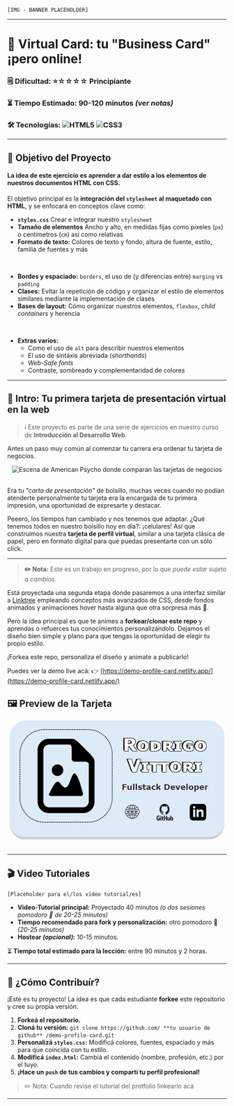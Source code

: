 
`[IMG - BANNER PLACEHOLDER]`

-----

# 🪪 Virtual Card: tu "Business Card" ¡pero online!

### 🗒️ Dificultad: ⭐☆☆☆☆ **Principiante**

### ⏳ Tiempo Estimado: 90-120 minutos _(ver notas)_

### 🛠️ Tecnologías: ![HTML5](https://img.shields.io/badge/html5-%23E34F26.svg?style=for-the-badge&logo=html5&logoColor=white) ![CSS3](https://img.shields.io/badge/css3-%231572B6.svg?style=for-the-badge&logo=css3&logoColor=white)

-----

## 🎯 Objetivo del Proyecto

<h4 style="font-weight: bold;"> La idea de este ejercicio es aprender a dar estilo a los elementos de nuestros documentos HTML con CSS.</h4>

El objetivo principal es la **integración del `stylesheet` al maquetado con HTML**, y se enfocará en conceptos clave como:

  * **`styles.css`** Crear e integrar nuestro `stylesheet`
  * **Tamaño de elementos** Ancho y alto, en medidas fijas como píxeles (`px`) o centímetros (`cm`) así como relativas
  * **Formato de texto:** Colores de texto y fondo, altura de fuente, estilo, familia de fuentes y más
 <br>

  * **Bordes y espaciado:** `borders`, el uso de (y diferencias entre) `marging` vs `padding`
  * **Clases:** Evitar la repetición de código y organizar el estilo de elementos similares mediante la implementación de clases
  * **Bases de layout:** Cómo organizar nuestros elementos, `flexbox`, _child containers_ y herencia

<br>

* **Extras varios:**
    - Como el uso de `alt` para describir nuestros elementos
    - El uso de sintáxis abreviada (_shorthands_)
    - _Web-Safe fonts_
    - Contraste, sombreado y complementaridad de colores 
-----

## 🚀 Intro: Tu primera tarjeta de presentación virtual en la web

> ℹ️ Este proyecto es parte de una serie de ejercicios en nuestro curso de **Introducción al Desarrollo Web**. </p>


Antes un paso muy común al comenzar tu carrera era ordenar tu tarjeta de negocios.

<div align="center">
  <img alt= "Escena de American Psycho donde comparan las tarjetas de negocios" src="https://i.pinimg.com/originals/02/c2/74/02c274d67e55417c093f5f0c42a98e7b.gif" />
</div><br>

Era tu _"carta de presentación"_ de bolsillo, muchas veces cuando no podían atenderte personalmente tu tarjeta era la encargada de tu primera impresión, una oportunidad de expresarte y destacar.

Peeero, los tiempos han cambiado y nos tenemos que adaptar. ¿Qué tenemos todos en nuestro bolsillo hoy en día?: ¡celulares! Así que construímos nuestra **tarjeta de perfil virtual**, similar a una tarjeta clásica de papel, pero en formato digital para que puedas presentarte con un sólo click.

-----

> **✏️ Nota:** Este es un trabajo en progreso, por lo que _puede estar sujeto a cambios_.

Está proyectada una segunda etapa donde pasaremos a una interfaz similar a [Linktree](https://linktr.ee/) empleando conceptos más avanzados de CSS, desde fondos animados y animaciones hover hasta alguna que otra sorpresa más 🤔.

Pero la idea principal es que te animes a **forkear/clonar este repo** y aprendas o refuerces tus conocimientos personalizándolo. Dejamos el diseño bien simple y plano para que tengas la oportunidad de elegir tu propio estilo.

¡Forkea este repo, personaliza el diseño y animate a publicarlo\!

Puedes ver la demo live acá: 👉 [https://demo-profile-card.netlify.app/](https://demo-profile-card.netlify.app/)


## 🖼️ Preview de la Tarjeta

<div align="center">
  <img alt= "Vista previa de la tarjeta virtual - v 0.1" src="https://github.com/rodrigovittori/demo-profile-card/blob/main/images/preview-1.png" />
</div><br>

-----

## 🎬 Video Tutoriales

`[Placeholder para el/los video tutorial/es]`

* **Video-Tutorial principal:** Proyectado 40 minutos _(o dos sesiones pomodoro 🍅 de 20-25 minutos)_
* **Tiempo recomendado para fork y personalización:** otro pomodoro 🍅 _(20-25 minutos)_
* **Hostear _(opcional)_:** 10-15 minutos.

⏳ **Tiempo total estimado para la lección:** entre 90 minutos y 2 horas.

-----

## 🤝 ¿Cómo Contribuír?

¡Este es tu proyecto\! La idea es que cada estudiante **forkee** este repositorio y cree su propia versión.

1.  **Forkeá el repositorio.**
2.  **Cloná tu versión:** `git clone https://github.com/ **tu usuario de github** /demo-profile-card.git`
3.  **Personalizá `styles.css`:** Modificá colores, fuentes, espaciado y más para que coincida con tu estilo.
4.  **Modificá `index.html`:** Cambiá el contenido (nombre, profesión, etc.) por el tuyo.
5.  **¡Hace un `push` de tus cambios y compartí tu perfil profesional\!**

> ✏️ Nota: Cuando revise el tutorial del protfolio linkearlo acá
-----